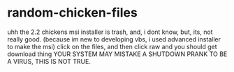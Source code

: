 # random-chicken-files
uhh the 2.2 chickens msi installer is trash, and, i dont know, but, its, not really good. (because im new to developing vbs, i used advanced installer to make the msi)
click on the files, and then click raw and you should get download thing
YOUR SYSTEM MAY MISTAKE A SHUTDOWN PRANK TO BE A VIRUS, THIS IS NOT TRUE.
